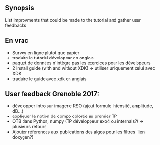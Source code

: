 ## Synopsis

List improvments that could be made to the tutorial and gather user feedbacks

## En vrac

- Survey en ligne plutot que papier
- traduire le tutoriel dévelopeur en anglais
- paquet de données n'intègre pas les exercices pour les dévelopeurs
- 2 install guide (with and without XDK) -> utiliser uniquement celui avec XDK
- traduire le guide avec xdk en anglais

## User feedback Grenoble 2017:

- développer intro sur imagerie RSO (ajout formule intensité, amplitude, dB...)
- expliquer la notion de compo colorée au premier TP
- OTB dans Python, numpy (TP développeur exo4 ou internals?) -> plusieurs retours
- Ajouter réferences aux publications des algos pour les filtres (lien doxygen?)
